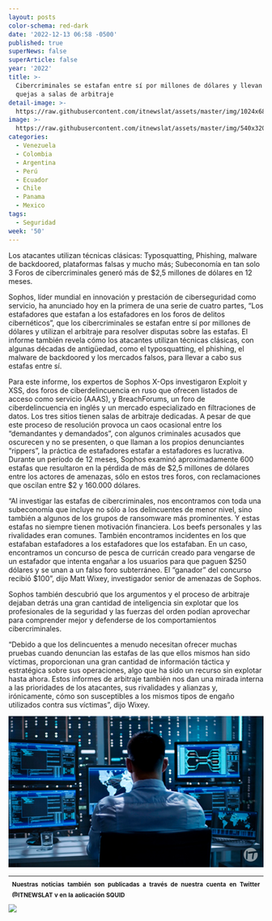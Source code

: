 ```yaml
---
layout: posts
color-schema: red-dark
date: '2022-12-13 06:58 -0500'
published: true
superNews: false
superArticle: false
year: '2022'
title: >-
  Cibercriminales se estafan entre sí por millones de dólares y llevan sus
  quejas a salas de arbitraje
detail-image: >-
  https://raw.githubusercontent.com/itnewslat/assets/master/img/1024x680/SOC-g.jpg
image: >-
  https://raw.githubusercontent.com/itnewslat/assets/master/img/540x320/SOC-p.jpg
categories:
  - Venezuela
  - Colombia
  - Argentina
  - Perú
  - Ecuador
  - Chile
  - Panama
  - Mexico
tags:
  - Seguridad
week: '50'
---
```

Los atacantes utilizan técnicas clásicas: Typosquatting, Phishing, malware de backdoored, plataformas falsas y mucho más; Subeconomía en tan solo 3 Foros de cibercriminales generó más de $2,5 millones de dólares en 12 meses.
 
Sophos, líder mundial en innovación y prestación de ciberseguridad como servicio, ha anunciado hoy en la primera de una serie de cuatro partes, “Los estafadores que estafan a los estafadores en los foros de delitos cibernéticos”, que los cibercriminales se estafan entre sí por millones de dólares y utilizan el arbitraje para resolver disputas sobre las estafas. El informe también revela cómo los atacantes utilizan técnicas clásicas, con algunas décadas de antigüedad, como el typosquatting, el phishing, el malware de backdoored y los mercados falsos, para llevar a cabo sus estafas entre sí.
 
Para este informe, los expertos de Sophos X-Ops investigaron Exploit y XSS, dos foros de ciberdelincuencia en ruso que ofrecen listados de acceso como servicio (AAAS), y BreachForums, un foro de ciberdelincuencia en inglés y un mercado especializado en filtraciones de datos. Los tres sitios tienen salas de arbitraje dedicadas. A pesar de que este proceso de resolución provoca un caos ocasional entre los “demandantes y demandados”, con algunos criminales acusados que oscurecen y no se presenten, o que llaman a los propios denunciantes “rippers”, la práctica de estafadores estafar a estafadores es lucrativa. Durante un período de 12 meses, Sophos examinó aproximadamente 600 estafas que resultaron en la pérdida de más de $2,5 millones de dólares entre los actores de amenazas, sólo en estos tres foros, con reclamaciones que oscilan entre $2 y 160.000 dólares.
 
“Al investigar las estafas de cibercriminales, nos encontramos con toda una subeconomía que incluye no sólo a los delincuentes de menor nivel, sino también a algunos de los grupos de ransomware más prominentes. Y estas estafas no siempre tienen motivación financiera. Los beefs personales y las rivalidades eran comunes. También encontramos incidentes en los que estafaban estafadores a los estafadores que los estafaban. En un caso, encontramos un concurso de pesca de curricán creado para vengarse de un estafador que intenta engañar a los usuarios para que paguen $250 dólares y se unan a un falso foro subterráneo. El “ganador” del concurso recibió $100”, dijo Matt Wixey, investigador senior de amenazas de Sophos.
 
Sophos también descubrió que los argumentos y el proceso de arbitraje dejaban detrás una gran cantidad de inteligencia sin explotar que los profesionales de la seguridad y las fuerzas del orden podían aprovechar para comprender mejor y defenderse de los comportamientos cibercriminales.
 
“Debido a que los delincuentes a menudo necesitan ofrecer muchas pruebas cuando denuncian las estafas de las que ellos mismos han sido víctimas, proporcionan una gran cantidad de información táctica y estratégica sobre sus operaciones, algo que ha sido un recurso sin explotar hasta ahora. Estos informes de arbitraje también nos dan una mirada interna a las prioridades de los atacantes, sus rivalidades y alianzas y, irónicamente, cómo son susceptibles a los mismos tipos de engaño utilizados contra sus víctimas”, dijo Wixey.
 
![](https://raw.githubusercontent.com/itnewslat/assets/master/img/540x320/SOC-p.jpg)

<table style="height: 42px;" width="569">
<tbody>
<tr>
<td style="text-align: justify;"><sub><strong>Nuestras noticias también son publicadas a través de nuestra cuenta en Twitter <a href="https://twitter.com/itnewslat?lang=es">@ITNEWSLAT</a> y en la aplicación <a href="https://squidapp.co/en/">SQUID</a></strong></sub></td>
</tr>
</tbody>
</table>

<img src="https://tracker.metricool.com/c3po.jpg?hash=56f88a41e39ab42c063cc51676587a04"/>